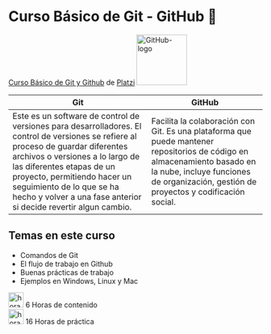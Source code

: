 # Curso Básico de Git - GitHub 💚

[ Curso Básico de Git y Github](https://platzi.com/cursos/git-github/ ' Curso Básico de Git y Github') de [Platzi](https://platzi.com/ 'Platzi') <img width="100px" alt="GitHub-logo" src="https://logos-marcas.com/wp-content/uploads/2020/11/GitHub-Simbolo.png">

| Git                                                                                                                                                                                                                                                                                                                                 | GitHub                                                                                                                                                                                                            |
| ----------------------------------------------------------------------------------------------------------------------------------------------------------------------------------------------------------------------------------------------------------------------------------------------------------------------------------- | ----------------------------------------------------------------------------------------------------------------------------------------------------------------------------------------------------------------- |
| Este es un software de control de versiones para desarrolladores. El control de versiones se refiere al proceso de guardar diferentes archivos o versiones a lo largo de las diferentes etapas de un proyecto, permitiendo hacer un seguimiento de lo que se ha hecho y volver a una fase anterior si decide revertir algun cambio. | Facilita la colaboración con Git. Es una plataforma que puede mantener repositorios de código en almacenamiento basado en la nube, incluye funciones de organización, gestión de proyectos y codificación social. |

## Temas en este curso

- Comandos de Git
- El flujo de trabajo en Github
- Buenas prácticas de trabajo
- Ejemplos en Windows, Linux y Mac

<img width="30px" alt="horas" src="https://cdn-icons-png.flaticon.com/512/7570/7570864.png"> 6 Horas de contenido <br>
<img width="30px" alt="horas" src="https://cdn-icons-png.flaticon.com/512/563/563777.png"> 16 Horas de práctica
